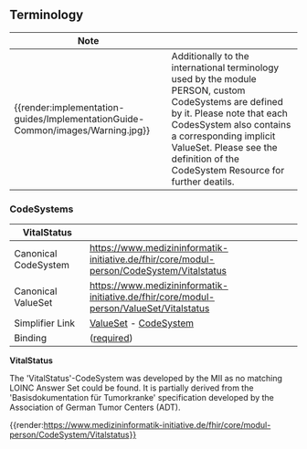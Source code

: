 ## Terminology

| Note |  |
|---------|---------------------|
| {{render:implementation-guides/ImplementationGuide-Common/images/Warning.jpg}} | Additionally to the international terminology used by the module PERSON, custom CodeSystems are defined by it. Please note that each CodesSystem also contains a corresponding implicit ValueSet. Please see the definition of the CodeSystem Resource for further deatils.|

### CodeSystems

| VitalStatus | |
|--|--|
|Canonical CodeSystem | https://www.medizininformatik-initiative.de/fhir/core/modul-person/CodeSystem/Vitalstatus  |
|Canonical ValueSet | https://www.medizininformatik-initiative.de/fhir/core/modul-person/ValueSet/Vitalstatus  |
|Simplifier Link| [ValueSet](https://www.medizininformatik-initiative.de/fhir/core/modul-person/ValueSet/Vitalstatus&fhirVersion=R4&scope=de.medizininformatikinitiative.kerndatensatz.person@2.0.0) - [CodeSystem](https://www.medizininformatik-initiative.de/fhir/core/modul-person/CodeSystem/Vitalstatus&fhirVersion=R4&scope=de.medizininformatikinitiative.kerndatensatz.person@2.0.0)|
| Binding | ([required](http://hl7.org/fhir/terminologies.html#required)) |

**VitalStatus**

The 'VitalStatus'-CodeSystem was developed by the MII as no matching LOINC Answer Set could be found. It is partially derived from the 'Basisdokumentation für Tumorkranke' specification developed by the Association of German Tumor Centers (ADT).

{{render:https://www.medizininformatik-initiative.de/fhir/core/modul-person/CodeSystem/Vitalstatus}}